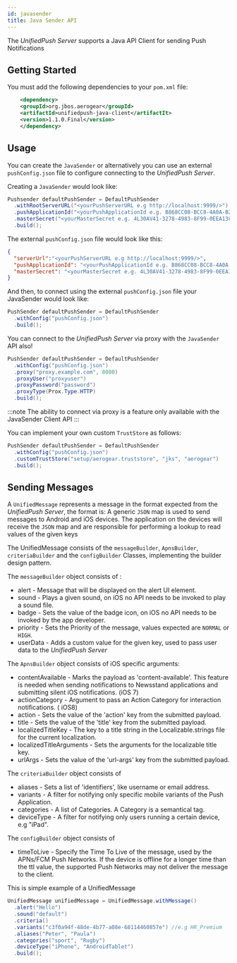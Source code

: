 ```yaml
---
id: javasender
title: Java Sender API
---
```



The _UnifiedPush Server_ supports a Java API Client for sending Push Notifications

## Getting Started

You must add the following dependencies to your `pom.xml` file:

```xml
    <dependency>
    <groupId>org.jbos.aerogear</groupId>
    <artifactId>unifiedpush-java-client</artifactIt>
    <version>1.1.0.Final</version>
    </dependency>
```

## Usage

You can create the `JavaSender` or alternatively you can use an external `pushConfig.json` file to configure connecting to the _UnifiedPush Server_.

Creating a `JavaSender` would look like:

```Java
Pushsender defaultPushSender = DefaultPushSender
  .withRootServerURL("<yourPushServerURL e.g http://localhost:9999/>")
  .pushApplicationId("<yourPushApplicationId e.g. B868CC08-BCC8-4A0A-B21E-1AC56AF0C734>")
  .masterSecret("<yourMasterSecret e.g. 4L30AV41-3278-4983-8F99-0EEA138J7O1I>")
  .build();
```

The external `pushConfig.json` file would look like this:

```JSON
{
  "serverUrl":"<yourPushServerURL e.g http://localhost:9999/>",
  "pushApplicationId": "<yourPushApplicationId e.g. B868CC08-BCC8-4A0A-B21E-1AC56AF0C734>",
  "masterSecret": "<yourMasterSecret e.g. 4L30AV41-3278-4983-8F99-0EEA138J7O1I>"
}
```
And then, to connect using the external `pushConfig.json` file your JavaSender would look like:

```Java
PushSender defaultPushSender = DefaultPushSender
  .withConfig("pushConfig.json")
  .build();
```
You can connect to the _UnifiedPush Server_ via proxy with the `JavaSender` API also!

```Java
PushSender defaultPushSender = DefaultPushSender
  .withConfig("pushConfig.json")
  .proxy("proxy.example.com", 8080)
  .proxyUser("proxyuser")
  .proxyPassword("password")
  .proxyType(Prox.Type.HTTP)
  .build();
```
:::note
The ability to connect via proxy is a feature only available with the JavaSender Client API
:::

You can implement your own custom `TrustStore` as follows:

```Java
PushSender defaultPushSender = DefaultPushSender
  .withConfig("pushConfig.json")
  .customTrustStore("setup/aerogear.truststore", "jks", "aerogear")
  .build();
```

## Sending Messages

A `UnifiedMessage` represents a message in the format expected from the _UnifiedPush Server_, the format is: A generic `JSON` map is used to send messages to Android and iOS devices. The application on the devices will receive the `JSON` map and are responsible for performing a lookup to read values of the given keys

The UnifiedMessage consists of the `messageBuilder`, `ApnsBuilder`, `criteriaBuilder` and the `configBuilder` Classes, implementing the builder design pattern.

The `messageBuilder` object consists of :

- alert - Message that will be displayed on the alert UI element.
- sound - Plays a given sound, on iOS no API needs to be invoked to play a sound file.
- badge - Sets the value of the badge icon, on iOS no API needs to be invoked by the app developer.
- priority - Sets the Priority of the message, values expected are `NORMAL` or `HIGH`.
- userData - Adds a custom value for the given key, used to pass user data to the _UnifiedPush Server_

The `ApnsBuilder` object consists of iOS specific arguments:

- contentAvailable - Marks the payload as 'content-available'. This feature is needed when sending notifications to Newsstand applications and submitting silent iOS notifications. (iOS 7)
- actionCategory - Argument to pass an Action Category for interaction notifications. ( iOS8)
- action - Sets the value of the 'action' key from the submitted payload.
- title - Sets the value of the 'title' key from the submitted payload.
- localizedTitleKey - The key to a title string in the Localizable.strings file for the current localization.
- localizedTitleArguments - Sets the arguments for the localizable title key.
- urlArgs - Sets the value of the 'url-args' key from the submitted payload.

The `criteriaBuilder` object consists of 

- aliases - Sets a list of 'identifiers', like username or email address.
- variants - A filter for notifying only specific mobile variants of the Push Application.
- categories - A list of Categories. A Category is a semantical tag.
- deviceType - A filter for notifying only users running a certain device, e.g "iPad".

The `configBuilder` object consists of 

- timeToLive - Specify the Time To Live of the message, used by the APNs/FCM Push Networks. If the device is offline for a longer time than the ttl value, the supported Push Networks may not deliver the message to the client.

This is simple example of a UnifiedMessage

```Java
UnifiedMessage unifiedMessage = UnifiedMessage.withMessage()
  .alert("Hello")
  .sound("default")
  .criteria()
  .variants("c3f0a94f-48de-4b77-a08e-68114460857e") //e.g HR_Premium 
  .aliases("Peter", "Paula")
  .categories("sport", "Rugby")
  .deviceType("iPhone", "AndroidTablet")
  .build();

```